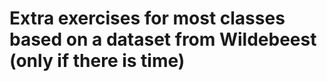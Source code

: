# Extra exercises for most classes based on a dataset from Wildebeest (only if there is time)



 

